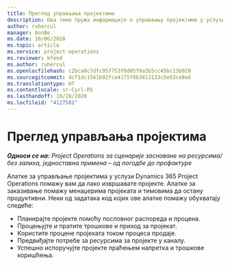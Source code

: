 ```yaml
---
title: Преглед управљања пројектима
description: Ова тема пружа информације о управљању пројектима у услузи Dynamics 365 Project Operations.
author: ruhercul
manager: AnnBe
ms.date: 10/06/2020
ms.topic: article
ms.service: project-operations
ms.reviewer: kfend
ms.author: ruhercul
ms.openlocfilehash: c2bca0c7dfc957753f0d05f9a3b5cc45bc13b920
ms.sourcegitcommit: 4cf1dc1561b92fca4175f0b3813133c5e63ce8e6
ms.translationtype: HT
ms.contentlocale: sr-Cyrl-RS
ms.lasthandoff: 10/28/2020
ms.locfileid: "4127581"
---
```

# <a name="project-management-overview"></a>Преглед управљања пројектима

_**Односи се на:** Project Operations за сценарије засноване на ресурсима/без залиха, једноставна примена – од погодбе до профактуре_

Алатке за управљање пројектима у услузи Dynamics 365 Project Operations помажу вам да лако извршавате пројекте. Алатке за заказивање помажу менаџерима пројеката и тимовима да остану продуктивни. Неки од задатака код којих ове алатке помажу обухватају следеће:

- Планирајте пројекте помоћу пословног распореда и процена.
- Процењујте и пратите трошкове и приход за пројекат.
- Користите процене пројеката током процеса продаје.
- Предвиђајте потребе за ресурсима за пројекте у каналу.
- Успешно испоручујте пројекте праћењем напретка и трошкове коришћења.
